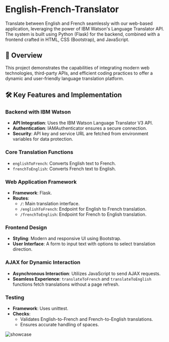 # English-French-Translator

Translate between English and French seamlessly with our web-based application, leveraging the power of IBM Watson's Language Translator API. The system is built using Python (Flask) for the backend, combined with a frontend crafted in HTML, CSS (Bootstrap), and JavaScript.

## 🚀 **Overview**

This project demonstrates the capabilities of integrating modern web technologies, third-party APIs, and efficient coding practices to offer a dynamic and user-friendly language translation platform.

## 🛠 **Key Features and Implementation**

### Backend with IBM Watson

- **API Integration**: Uses the IBM Watson Language Translator V3 API.
- **Authentication**: IAMAuthenticator ensures a secure connection.
- **Security**: API key and service URL are fetched from environment variables for data protection.

### Core Translation Functions

- `englishToFrench`: Converts English text to French.
- `frenchToEnglish`: Converts French text to English.

### Web Application Framework

- **Framework**: Flask.
- **Routes**:
  - `/`: Main translation interface.
  - `/englishToFrench`: Endpoint for English to French translation.
  - `/frenchToEnglish`: Endpoint for French to English translation.

### Frontend Design

- **Styling**: Modern and responsive UI using Bootstrap.
- **User Interface**: A form to input text with options to select translation direction.

### AJAX for Dynamic Interaction

- **Asynchronous Interaction**: Utilizes JavaScript to send AJAX requests.
- **Seamless Experience**: `translateToFrench` and `translateToEnglish` functions fetch translations without a page refresh.

### Testing

- **Framework**: Uses unittest.
- **Checks**:
  - Validates English-to-French and French-to-English translations.
  - Ensures accurate handling of spaces.

![showcase](https://github.com/ry4n-s/English-French-Translator/assets/132171741/775f8df3-0828-4e74-b076-6ecae86dad74)
